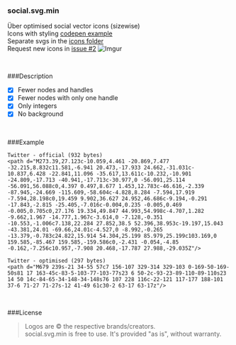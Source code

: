 ### social.svg.min
Über optimised social vector icons (sizewise)  
Icons with styling [codepen example](http://codepen.io/larsenwork/pen/admEZM)  
Separate svgs in the [icons folder](https://github.com/larsenwork/social.svg.min/blob/master/icons)  
Request new icons in [issue #2](https://github.com/larsenwork/social.svg.min/issues/2)
![Imgur](http://i.imgur.com/cXCRcdj.png)

<p>&nbsp;</p>

###Description
- [x] Fewer nodes and handles
- [x] Fewer nodes with only one handle
- [x] Only integers
- [x] No background

<p>&nbsp;</p>

###Example
```
Twitter - official (932 bytes)
<path d="M273.39,27.123c-10.059,4.461 -20.869,7.477 -32.215,8.832c11.581,-6.941 20.473,-17.933 24.662,-31.031c-10.837,6.428 -22.841,11.096 -35.617,13.611c-10.232,-10.901 -24.809,-17.713 -40.941,-17.713c-30.977,0 -56.091,25.114 -56.091,56.088c0,4.397 0.497,8.677 1.453,12.783c-46.616,-2.339 -87.945,-24.669 -115.609,-58.604c-4.828,8.284 -7.594,17.919 -7.594,28.198c0,19.459 9.902,36.627 24.952,46.686c-9.194,-0.291 -17.843,-2.815 -25.405,-7.016c-0.004,0.235 -0.005,0.469 -0.005,0.705c0,27.176 19.334,49.847 44.993,54.998c-4.707,1.282 -9.662,1.967 -14.777,1.967c-3.614,0 -7.128,-0.351 -10.553,-1.006c7.138,22.284 27.852,38.5 52.396,38.953c-19.197,15.043 -43.381,24.01 -69.66,24.01c-4.527,0 -8.992,-0.265 -13.379,-0.783c24.822,15.914 54.304,25.199 85.979,25.199c103.169,0 159.585,-85.467 159.585,-159.586c0,-2.431 -0.054,-4.85 -0.162,-7.256c10.957,-7.908 20.468,-17.787 27.988,-29.035Z"/>

Twitter - optimised (297 bytes)
<path d="M679 239s-21 34-55 57c7 156-107 329-314 329-103 0-169-50-169-50s81 17 163-45c-83-5-103-77-103-77s23 6 50-2c-93-23-89-110-89-110s23 14 50 14c-84-65-34-148-34-148s76 107 228 116c-22-121 117-177 188-101 37-6 71-27 71-27s-12 41-49 61c30-2 63-17 63-17z"/>
```

<p>&nbsp;</p>

###License
> Logos are © the respective brands/creators.  
> social.svg.min is free to use. It's provided "as is", without warranty.  
